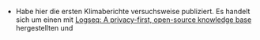 - Habe hier die ersten Klimaberichte versuchsweise publiziert. Es handelt sich um einen mit [Logseq: A privacy-first, open-source knowledge base](https://logseq.com/ "Logseq: A privacy-first, open-source knowledge base") hergestellten und